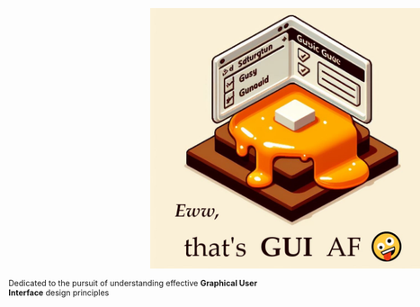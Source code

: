 <img src="/assets/GUI%20AF%20Banner.jpg" style="width: 600px; padding-left: 50%"></img>   
   
Dedicated to the pursuit of understanding effective **Graphical User Interface** design principles